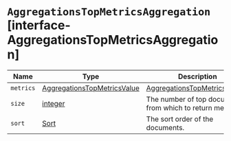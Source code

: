 # `AggregationsTopMetricsAggregation` [interface-AggregationsTopMetricsAggregation]

| Name | Type | Description |
| - | - | - |
| `metrics` | [AggregationsTopMetricsValue](./AggregationsTopMetricsValue.md) | [AggregationsTopMetricsValue](./AggregationsTopMetricsValue.md)[] | The fields of the top document to return. |
| `size` | [integer](./integer.md) | The number of top documents from which to return metrics. |
| `sort` | [Sort](./Sort.md) | The sort order of the documents. |
